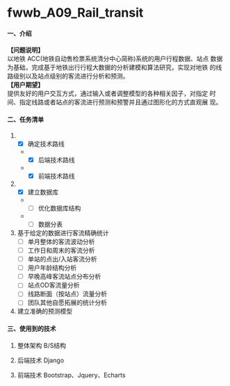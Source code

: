 # fwwb_A09_Rail_transit

#### 一、介绍
**【问题说明】**     
以地铁 ACC(地铁自动售检票系统清分中心简称)系统的用户行程数据、站点 数据为基础，完成基于地铁出行行程大数据的分析建模和算法研究，实现对地铁 的线路级别以及站点级别的客流进行分析和预测。  
**【用户期望】**     
提供友好的用户交互方式，通过输入或者调整模型的各种相关因子，对指定 时间、指定线路或者站点的客流进行预测和预警并且通过图形化的方式直观展 现。

#### 二、任务清单

1. - [x] 确定技术路线   
   - - [x] 后端技术路线
   - - [x] 前端技术路线
2. - [x] 建立数据库
   - - [ ] 优化数据库结构
   - - [ ] 数据分表
3. 基于给定的数据进行客流精确统计
    - [ ] 单月整体的客流波动分析
    - [ ] 工作日和周末的客流分析
    - [ ] 单站的点出/入站客流分析
    - [ ] 用户年龄结构分析
    - [ ] 早晚高峰客流站点分布分析
    - [ ] 站点OD客流量分析
    - [ ] 线路断面（按站点）流量分析
    - [ ] 团队其他自愿拓展的统计分析
4. 建立准确的预测模型
#### 三、使用到的技术
1. 整体架构
B/S结构
   
2. 后端技术
Django
   
3. 前端技术
Bootstrap、Jquery、Echarts